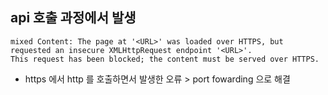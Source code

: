 ## api 호출 과정에서 발생
```
mixed Content: The page at '<URL>' was loaded over HTTPS, but requested an insecure XMLHttpRequest endpoint '<URL>'.
This request has been blocked; the content must be served over HTTPS.
```
- https 에서 http 를 호출하면서 발생한 오류 > port fowarding 으로 해결

